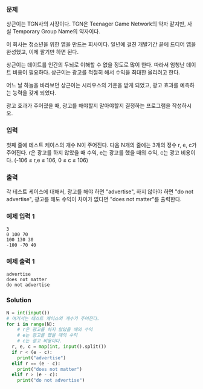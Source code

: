 ### 문제
상근이는 TGN사의 사장이다. TGN은 Teenager Game Network의 약자 같지만, 사실 Temporary Group Name의 약자이다.

이 회사는 청소년을 위한 앱을 만드는 회사이다. 일년에 걸친 개발기간 끝에 드디어 앱을 완성했고, 이제 팔기만 하면 된다.

상근이는 데이트를 인간의 두뇌로 이해할 수 없을 정도로 많이 한다. 따라서 엄청난 데이트 비용이 필요하다. 상근이는 광고를 적절히 해서 수익을 최대한 올리려고 한다.

어느 날 하늘을 바라보던 상근이는 시리우스의 기운을 받게 되었고, 광고 효과를 예측하는 능력을 갖게 되었다.

광고 효과가 주어졌을 때, 광고를 해야할지 말아야할지 결정하는 프로그램을 작성하시오.

### 입력
첫째 줄에 테스트 케이스의 개수 N이 주어진다. 다음 N개의 줄에는 3개의 정수 r, e, c가 주어진다. r은 광고를 하지 않았을 때 수익, e는 광고를 했을 때의 수익, c는 광고 비용이다. (-106 ≤ r,e ≤ 106, 0 ≤ c ≤ 106)

### 출력
각 테스트 케이스에 대해서, 광고를 해야 하면 "advertise", 하지 않아야 하면 "do not advertise", 광고를 해도 수익이 차이가 없다면 "does not matter"를 출력한다.

### 예제 입력 1 
    3
    0 100 70
    100 130 30
    -100 -70 40
### 예제 출력 1 
    advertise
    does not matter
    do not advertise
### Solution
```python
N = int(input())
# 여기서는 테스트 케이스의 개수가 주어진다.
for i in range(N):
    # r은 광고를 하지 않았을 때의 수익
    # e는 광고를 했을 때의 수익
    # c는 광고 비용이다.
  r, e, c = map(int, input().split())
  if r < (e - c):
    print("advertise")
  elif r == (e - c):
    print("does not matter")
  elif r > (e - c):
    print("do not advertise")
```
